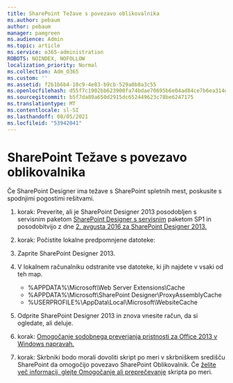 ```yaml
---
title: SharePoint Težave s povezavo oblikovalnika
ms.author: pebaum
author: pebaum
manager: pamgreen
ms.audience: Admin
ms.topic: article
ms.service: o365-administration
ROBOTS: NOINDEX, NOFOLLOW
localization_priority: Normal
ms.collection: Adm_O365
ms.custom: ''
ms.assetid: f2b1b6b4-10c9-4e83-b9cb-529a0b8a3c55
ms.openlocfilehash: d55f7c1902bb623900fa74bdae70695b6e04ad84ce7b6ea314db614283ec436d
ms.sourcegitcommit: b5f7da89a650d2915dc652449623c78be6247175
ms.translationtype: MT
ms.contentlocale: sl-SI
ms.lasthandoff: 08/05/2021
ms.locfileid: "53942041"
---
```

# <a name="sharepoint-designer-connection-issues"></a>SharePoint Težave s povezavo oblikovalnika 

Če SharePoint Designer ima težave s SharePoint spletnih mest, poskusite s spodnjimi pogostimi rešitvami.

1. korak: Preverite, ali je SharePoint Designer 2013 posodobljen s servisnim paketom [SharePoint Designer s servisnim](https://support.microsoft.com/help/2817441/description-of-microsoft-sharepoint-designer-2013-service-pack-1-sp1) paketom SP1 in posodobitvijo z dne [2. avgusta 2016 za SharePoint Designer 2013.](https://support.microsoft.com/help/3114721/august-2-2016-update-for-sharepoint-designer-2013-kb3114721)



2. korak: Počistite lokalne predpomnjene datoteke:

1. Zaprite SharePoint Designer 2013.

2. V lokalnem računalniku odstranite vse datoteke, ki jih najdete v vsaki od teh map.

    - %APPDATA%\Microsoft\Web Server Extensions\Cache
    - %APPDATA%\Microsoft\SharePoint Designer\ProxyAssemblyCache
    - %USERPROFILE%\AppData\Local\Microsoft\WebsiteCache

3. Odprite SharePoint Designer 2013 in znova vnesite račun, da si ogledate, ali deluje.

3. korak: [Omogočanje sodobnega preverjanja pristnosti za Office 2013 v Windows napravah.](https://docs.microsoft.com/microsoft-365/admin/security-and-compliance/enable-modern-authentication)

4. korak: Skrbniki  bodo morali dovoliti skript po meri v skrbniškem središču SharePoint da omogočijo povezavo SharePoint Oblikovalnik. Če [želite več informacij, glejte Omogočanje ali preprečevanje](https://docs.microsoft.com/sharepoint/allow-or-prevent-custom-script) skripta po meri.


